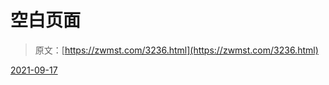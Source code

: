 <!--yml
category: 未分类
date: 0001-01-01 00:00:00
-->

# 空白页面

> 原文：[https://zwmst.com/3236.html](https://zwmst.com/3236.html)

   [ <time datetime="2021-09-17T09:40:37+08:00"> 2021-09-17 </time> ](https://zwmst.com/container)